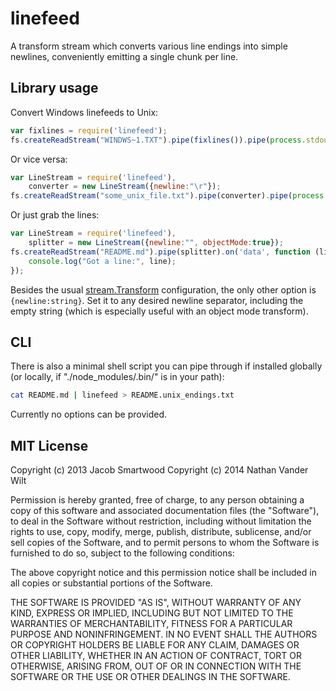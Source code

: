 # linefeed

A transform stream which converts various line endings into simple newlines, conveniently emitting a single chunk per line.

## Library usage

Convert Windows linefeeds to Unix:

```js
var fixlines = require('linefeed');
fs.createReadStream("WINDWS~1.TXT").pipe(fixlines()).pipe(process.stdout);
```

Or vice versa:

```js
var LineStream = require('linefeed'),
    converter = new LineStream({newline:"\r"});
fs.createReadStream("some_unix_file.txt").pipe(converter).pipe(process.stdout);
```

Or just grab the lines:

```js
var LineStream = require('linefeed'),
    splitter = new LineStream({newline:"", objectMode:true});
fs.createReadStream("README.md").pipe(splitter).on('data', function (line) {
    console.log("Got a line:", line);
});
```

Besides the usual [stream.Transform](http://nodejs.org/api/stream.html#stream_class_stream_transform) configuration, the only other option is `{newline:string}`. Set it to any desired newline separator, including the empty string (which is especially useful with an object mode transform).


## CLI

There is also a minimal shell script you can pipe through if installed globally (or locally, if "./node_modules/.bin/" is in your path):

```sh
cat README.md | linefeed > README.unix_endings.txt

```

Currently no options can be provided.


## MIT License

Copyright (c) 2013 Jacob Smartwood
Copyright (c) 2014 Nathan Vander Wilt

Permission is hereby granted, free of charge, to any person obtaining a copy of this software and associated documentation files (the "Software"), to deal in the Software without restriction, including without limitation the rights to use, copy, modify, merge, publish, distribute, sublicense, and/or sell copies of the Software, and to permit persons to whom the Software is furnished to do so, subject to the following conditions:

The above copyright notice and this permission notice shall be included in all copies or substantial portions of the Software.

THE SOFTWARE IS PROVIDED "AS IS", WITHOUT WARRANTY OF ANY KIND, EXPRESS OR IMPLIED, INCLUDING BUT NOT LIMITED TO THE WARRANTIES OF MERCHANTABILITY, FITNESS FOR A PARTICULAR PURPOSE AND NONINFRINGEMENT. IN NO EVENT SHALL THE AUTHORS OR COPYRIGHT HOLDERS BE LIABLE FOR ANY CLAIM, DAMAGES OR OTHER LIABILITY, WHETHER IN AN ACTION OF CONTRACT, TORT OR OTHERWISE, ARISING FROM, OUT OF OR IN CONNECTION WITH THE SOFTWARE OR THE USE OR OTHER DEALINGS IN THE SOFTWARE.
